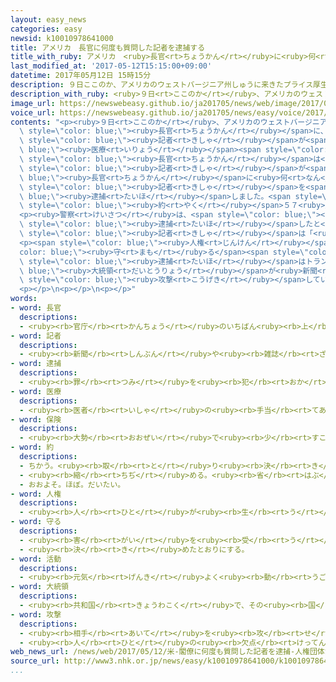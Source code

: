 ```yaml
---
layout: easy_news
categories: easy
newsid: k10010978641000
title: アメリカ　長官に何度も質問した記者を逮捕する
title_with_ruby: アメリカ　<ruby>長官<rt>ちょうかん</rt></ruby>に<ruby>何<rt>なん</rt></ruby><ruby>度<rt>ど</rt></ruby>も<ruby>質問<rt>しつもん</rt></ruby>した<ruby>記者<rt>きしゃ</rt></ruby>を<ruby>逮捕<rt>たいほ</rt></ruby>する
last_modified_at: '2017-05-12T15:15:00+09:00'
datetime: 2017年05月12日 15時15分
description: ９日ここのか、アメリカのウェストバージニア州しゅうに来きたプライス厚生こうせい長官ちょうかんに、男性だんせいの記者きしゃが医療いりょう保険ほけんについて質問しつもんしました。
description_with_ruby: <ruby>９日<rt>ここのか</rt></ruby>、アメリカのウェストバージニア<ruby>州<rt>しゅう</rt></ruby>に<ruby>来<rt>き</rt></ruby>たプライス<ruby>厚生<rt>こうせい</rt></ruby><ruby>長官<rt>ちょうかん</rt></ruby>に、<ruby>男性<rt>だんせい</rt></ruby>の<ruby>記者<rt>きしゃ</rt></ruby>が<ruby>医療<rt>いりょう</rt></ruby><ruby>保険<rt>ほけん</rt></ruby>について<ruby>質問<rt>しつもん</rt></ruby>しました。
image_url: https://newswebeasy.github.io/ja201705/news/web/image/2017/05/12/k10010978641000.jpg
voice_url: https://newswebeasy.github.io/ja201705/news/easy/voice/2017/05/12/k10010978641000.mp3
contents: "<p><ruby>９日<rt>ここのか</rt></ruby>、アメリカのウェストバージニア<ruby>州<rt>しゅう</rt></ruby>に<ruby>来<rt>き</rt></ruby>たプライス<ruby>厚生<rt>こうせい</rt></ruby><span\
  \ style=\"color: blue;\"><ruby>長官<rt>ちょうかん</rt></ruby></span>に、<ruby>男性<rt>だんせい</rt></ruby>の<span\
  \ style=\"color: blue;\"><ruby>記者<rt>きしゃ</rt></ruby></span>が<span style=\"color:\
  \ blue;\"><ruby>医療<rt>いりょう</rt></ruby></span><span style=\"color: blue;\"><ruby>保険<rt>ほけん</rt></ruby></span>について<ruby>質問<rt>しつもん</rt></ruby>しました。しかし、<span\
  \ style=\"color: blue;\"><ruby>長官<rt>ちょうかん</rt></ruby></span>は<ruby>質問<rt>しつもん</rt></ruby>に<ruby>答<rt>こた</rt></ruby>えませんでした。このため<span\
  \ style=\"color: blue;\"><ruby>記者<rt>きしゃ</rt></ruby></span>が<span style=\"color:\
  \ blue;\"><ruby>長官<rt>ちょうかん</rt></ruby></span>に<ruby>何<rt>なん</rt></ruby><ruby>度<rt>ど</rt></ruby>も<ruby>質問<rt>しつもん</rt></ruby>していると、<ruby>警察<rt>けいさつ</rt></ruby>が<span\
  \ style=\"color: blue;\"><ruby>記者<rt>きしゃ</rt></ruby></span>を<span style=\"color:\
  \ blue;\"><ruby>逮捕<rt>たいほ</rt></ruby></span>しました。<span style=\"color: blue;\"><ruby>記者<rt>きしゃ</rt></ruby></span>は８<ruby>時間<rt>じかん</rt></ruby>あとに<ruby>日本<rt>にっぽん</rt></ruby>のお<ruby>金<rt>かね</rt></ruby>で<span\
  \ style=\"color: blue;\"><ruby>約<rt>やく</rt></ruby></span>５７<ruby>万<rt>まん</rt></ruby><ruby>円<rt>えん</rt></ruby>を<ruby>払<rt>はら</rt></ruby>って、<ruby>自由<rt>じゆう</rt></ruby>になりました。</p>\n\
  <p><ruby>警察<rt>けいさつ</rt></ruby>は、<span style=\"color: blue;\"><ruby>記者<rt>きしゃ</rt></ruby></span>が<ruby>大<rt>おお</rt></ruby>きな<ruby>声<rt>こえ</rt></ruby>で<ruby>騒<rt>さわ</rt></ruby>いだため<span\
  \ style=\"color: blue;\"><ruby>逮捕<rt>たいほ</rt></ruby></span>したと<ruby>言<rt>い</rt></ruby>っています。しかし<span\
  \ style=\"color: blue;\"><ruby>記者<rt>きしゃ</rt></ruby></span>は「<ruby>質問<rt>しつもん</rt></ruby>に<ruby>答<rt>こた</rt></ruby>えてもらおうとしていただけです」と<ruby>話<rt>はな</rt></ruby>しています。</p>\n\
  <p><span style=\"color: blue;\"><ruby>人権<rt>じんけん</rt></ruby></span>を<span style=\"\
  color: blue;\"><ruby>守<rt>まも</rt></ruby>る</span><span style=\"color: blue;\"><ruby>活動<rt>かつどう</rt></ruby></span>をしているアメリカ<ruby>自由<rt>じゆう</rt></ruby><ruby>人権<rt>じんけん</rt></ruby><ruby>協会<rt>きょうかい</rt></ruby>は、この<span\
  \ style=\"color: blue;\"><ruby>逮捕<rt>たいほ</rt></ruby></span>はトランプ<span style=\"color:\
  \ blue;\"><ruby>大統領<rt>だいとうりょう</rt></ruby></span>が<ruby>新聞<rt>しんぶん</rt></ruby>やテレビを<span\
  \ style=\"color: blue;\"><ruby>攻撃<rt>こうげき</rt></ruby></span>していることと<ruby>関係<rt>かんけい</rt></ruby>があると<ruby>思<rt>おも</rt></ruby>うと<ruby>言<rt>い</rt></ruby>っています。</p>\n\
  <p></p>\n<p></p>\n<p></p>"
words:
- word: 長官
  descriptions:
  - <ruby><rb>官庁</rb><rt>かんちょう</rt></ruby>のいちばん<ruby><rb>上</rb><rt>うえ</rt></ruby>の<ruby><rb>役目</rb><rt>やくめ</rt></ruby>。また、その<ruby><rb>役目</rb><rt>やくめ</rt></ruby>の<ruby><rb>人</rb><rt>ひと</rt></ruby>。<ruby><rb>次官</rb><rt>じかん</rt></ruby>の<ruby><rb>上</rb><rt>うえ</rt></ruby>。
- word: 記者
  descriptions:
  - <ruby><rb>新聞</rb><rt>しんぶん</rt></ruby>や<ruby><rb>雑誌</rb><rt>ざっし</rt></ruby>などの<ruby><rb>記事</rb><rt>きじ</rt></ruby>を、<ruby><rb>取材</rb><rt>しゅざい</rt></ruby>したり<ruby><rb>書</rb><rt>か</rt></ruby>いたりする<ruby><rb>人</rb><rt>ひと</rt></ruby>。
- word: 逮捕
  descriptions:
  - <ruby><rb>罪</rb><rt>つみ</rt></ruby>を<ruby><rb>犯</rb><rt>おか</rt></ruby>した<ruby><rb>疑</rb><rt>うたが</rt></ruby>いのある<ruby><rb>人</rb><rt>ひと</rt></ruby>を、<ruby><rb>警察</rb><rt>けいさつ</rt></ruby>がつかまえること。
- word: 医療
  descriptions:
  - <ruby><rb>医者</rb><rt>いしゃ</rt></ruby>の<ruby><rb>手当</rb><rt>てあ</rt></ruby>てを<ruby><rb>受</rb><rt>う</rt></ruby>けて、<ruby><rb>病気</rb><rt>びょうき</rt></ruby>やけがなどを<ruby><rb>治</rb><rt>なお</rt></ruby>すこと。
- word: 保険
  descriptions:
  - <ruby><rb>大勢</rb><rt>おおぜい</rt></ruby>で<ruby><rb>少</rb><rt>すこ</rt></ruby>しずつお<ruby><rb>金</rb><rt>かね</rt></ruby>を<ruby><rb>積</rb><rt>つ</rt></ruby>み<ruby><rb>立</rb><rt>た</rt></ruby>てておき、<ruby><rb>病気</rb><rt>びょうき</rt></ruby>や<ruby><rb>事故</rb><rt>じこ</rt></ruby>などの<ruby><rb>災難</rb><rt>さいなん</rt></ruby>にあった<ruby><rb>人</rb><rt>ひと</rt></ruby>が、<ruby><rb>決</rb><rt>き</rt></ruby>まったお<ruby><rb>金</rb><rt>かね</rt></ruby>を<ruby><rb>受</rb><rt>う</rt></ruby>け<ruby><rb>取</rb><rt>と</rt></ruby>る<ruby><rb>仕組</rb><rt>しく</rt></ruby>み。
- word: 約
  descriptions:
  - ちかう。<ruby><rb>取</rb><rt>と</rt></ruby>り<ruby><rb>決</rb><rt>き</rt></ruby>める。
  - <ruby><rb>縮</rb><rt>ちぢ</rt></ruby>める。<ruby><rb>省</rb><rt>はぶ</rt></ruby>く。<ruby><rb>簡単</rb><rt>かんたん</rt></ruby>にする。
  - おおよそ。ほぼ。だいたい。
- word: 人権
  descriptions:
  - <ruby><rb>人</rb><rt>ひと</rt></ruby>が<ruby><rb>生</rb><rt>う</rt></ruby>まれたときから<ruby><rb>持</rb><rt>も</rt></ruby>っている、<ruby><rb>自由</rb><rt>じゆう</rt></ruby>・<ruby><rb>平等</rb><rt>びょうどう</rt></ruby>などの<ruby><rb>権利</rb><rt>けんり</rt></ruby>。
- word: 守る
  descriptions:
  - <ruby><rb>害</rb><rt>がい</rt></ruby>を<ruby><rb>受</rb><rt>う</rt></ruby>けないように、<ruby><rb>防</rb><rt>ふせ</rt></ruby>ぐ。
  - <ruby><rb>決</rb><rt>き</rt></ruby>めたとおりにする。
- word: 活動
  descriptions:
  - <ruby><rb>元気</rb><rt>げんき</rt></ruby>よく<ruby><rb>動</rb><rt>うご</rt></ruby>いたり、<ruby><rb>働</rb><rt>はたら</rt></ruby>いたりすること。
- word: 大統領
  descriptions:
  - <ruby><rb>共和国</rb><rt>きょうわこく</rt></ruby>で、その<ruby><rb>国</rb><rt>くに</rt></ruby>を<ruby><rb>代表</rb><rt>だいひょう</rt></ruby>する<ruby><rb>人</rb><rt>ひと</rt></ruby>。
- word: 攻撃
  descriptions:
  - <ruby><rb>相手</rb><rt>あいて</rt></ruby>を<ruby><rb>攻</rb><rt>せ</rt></ruby>めること。
  - <ruby><rb>人</rb><rt>ひと</rt></ruby>の<ruby><rb>欠点</rb><rt>けってん</rt></ruby>や<ruby><rb>誤</rb><rt>あやま</rt></ruby>りを<ruby><rb>責</rb><rt>せ</rt></ruby>めること。
web_news_url: /news/web/2017/05/12/米-閣僚に何度も質問した記者を逮捕-人権団体が危機感表明/
source_url: http://www3.nhk.or.jp/news/easy/k10010978641000/k10010978641000.html
...
```

